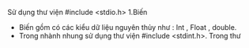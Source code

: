Sử dụng thư viện #include <stdio.h>
1.Biến
  + Biến gồm có các kiểu dữ liệu nguyên thủy như : Int , Float , double.
  + Trong nhành nhung sử dụng thư viện #include <stdint.h>. Trong thư  
